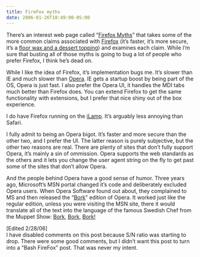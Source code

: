 ```yaml
---
title: FireFox myths
date: 2006-01-26T18:49:00-05:00
---
```

There’s an interest web page called “[Firefox Myths](http://mywebpages.comcast.net/SupportCD/FirefoxMyths.html)” that takes some of the more common claims associated with [Firefox](http://www.mozilla.com/firefox/) (it’s faster, it’s more secure, it’s a [floor wax and a dessert topping](http://snltranscripts.jt.org/75/75ishimmer.phtml)) and examines each claim. While I’m sure that busting all of those myths is going to bug a lot of people who prefer Firefox, I think he’s dead on.

While I like the idea of Firefox, it’s implementation bugs me. It’s slower than IE and much slower than [Opera](http://www.opera.com/products/desktop/). IE gets a startup boost by being part of the OS, Opera is just fast. I also prefer the Opera UI, it handles the MDI tabs much better than Firefox does. You can extend Firefox to get the same functionality with extensions, but I prefer that nice shiny out of the box experience.

I do have Firefox running on the [iLamp](http://www.apple.com/support/imac/g4/). It’s arguably less annoying than Safari.

I fully admit to being an Opera bigot. It’s faster and more secure than the other two, and I prefer the UI. The latter reason is purely subjective, but the other two reasons are real. There are plenty of sites that don’t fully support Opera, it’s mainly a sin of ommission. Opera supports the web standards as the others and it lets you change the user agent string on the fly to get past some of the sites that don’t allow Opera. 

And the people behind Opera have a good sense of humor. Three years ago, Microsoft’s MSN portal changed it’s code and deliberately excluded Opera users. When Opera Software found out about, they complained to MS and then released the “[Bork](http://www.opera.com/pressreleases/en/2003/02/14/)” edition of Opera. It worked just like the regular edition, unless you were visiting the MSN site, there it would translate all of the text into the language of the famous Swedish Chef from the Muppet Show: [Bork](http://www.almac.co.uk/chef/chef/chef.html), [Bork](http://www.google.com/intl/xx-bork/), [Bork!](http://en.wikipedia.org/wiki/Swedish_Chef)

[Edited 2/28/06]  
I have disabled comments on this post because S/N ratio was starting to drop. There were some good comments, but I didn&#8217;t want this post to turn into a &#8220;Bash FireFox&#8221; post. That was never my intent.
